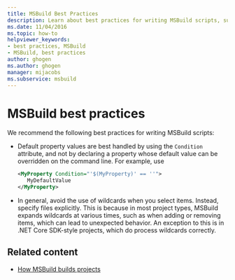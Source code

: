 ```yaml
---
title: MSBuild Best Practices
description: Learn about best practices for writing MSBuild scripts, such as using Condition attributes and not using wildcards.
ms.date: 11/04/2016
ms.topic: how-to
helpviewer_keywords:
- best practices, MSBuild
- MSBuild, best practices
author: ghogen
ms.author: ghogen
manager: mijacobs
ms.subservice: msbuild
---
```

# MSBuild best practices

We recommend the following best practices for writing MSBuild scripts:

- Default property values are best handled by using the `Condition` attribute, and not by declaring a property whose default value can be overridden on the command line. For example, use

  ```xml
  <MyProperty Condition="'$(MyProperty)' == ''">
     MyDefaultValue
  </MyProperty>
  ```

- In general, avoid the use of wildcards when you select items. Instead, specify files explicitly. This is because in most project types, MSBuild expands wildcards at various times, such as when adding or removing items, which can lead to unexpected behavior. An exception to this is in .NET Core SDK-style projects, which do process wildcards correctly.

## Related content

- [How MSBuild builds projects](./build-process-overview.md)
